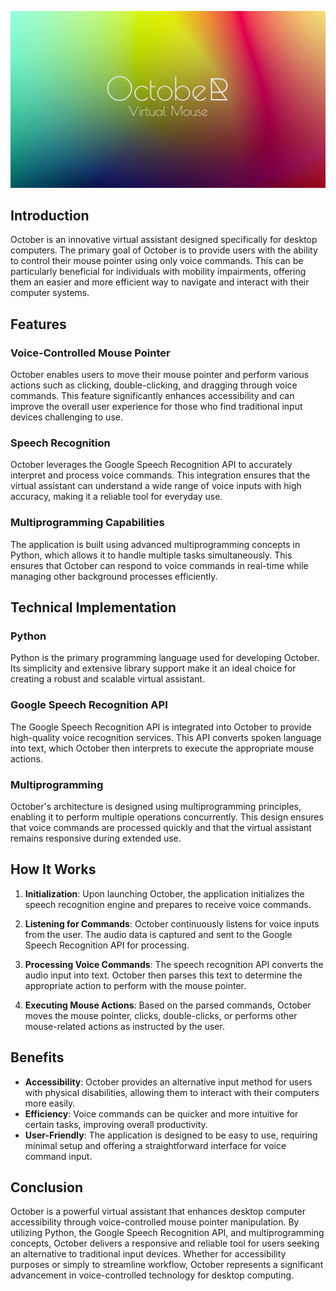 ![Banner](Banner.png)


## Introduction

October is an innovative virtual assistant designed specifically for desktop computers. The primary goal of October is to provide users with the ability to control their mouse pointer using only voice commands. This can be particularly beneficial for individuals with mobility impairments, offering them an easier and more efficient way to navigate and interact with their computer systems.

## Features

### Voice-Controlled Mouse Pointer
October enables users to move their mouse pointer and perform various actions such as clicking, double-clicking, and dragging through voice commands. This feature significantly enhances accessibility and can improve the overall user experience for those who find traditional input devices challenging to use.

### Speech Recognition
October leverages the Google Speech Recognition API to accurately interpret and process voice commands. This integration ensures that the virtual assistant can understand a wide range of voice inputs with high accuracy, making it a reliable tool for everyday use.

### Multiprogramming Capabilities
The application is built using advanced multiprogramming concepts in Python, which allows it to handle multiple tasks simultaneously. This ensures that October can respond to voice commands in real-time while managing other background processes efficiently.

## Technical Implementation

### Python
Python is the primary programming language used for developing October. Its simplicity and extensive library support make it an ideal choice for creating a robust and scalable virtual assistant.

### Google Speech Recognition API
The Google Speech Recognition API is integrated into October to provide high-quality voice recognition services. This API converts spoken language into text, which October then interprets to execute the appropriate mouse actions.

### Multiprogramming
October's architecture is designed using multiprogramming principles, enabling it to perform multiple operations concurrently. This design ensures that voice commands are processed quickly and that the virtual assistant remains responsive during extended use.

## How It Works

1. **Initialization**: Upon launching October, the application initializes the speech recognition engine and prepares to receive voice commands.

2. **Listening for Commands**: October continuously listens for voice inputs from the user. The audio data is captured and sent to the Google Speech Recognition API for processing.

3. **Processing Voice Commands**: The speech recognition API converts the audio input into text. October then parses this text to determine the appropriate action to perform with the mouse pointer.

4. **Executing Mouse Actions**: Based on the parsed commands, October moves the mouse pointer, clicks, double-clicks, or performs other mouse-related actions as instructed by the user.

## Benefits

- **Accessibility**: October provides an alternative input method for users with physical disabilities, allowing them to interact with their computers more easily.
- **Efficiency**: Voice commands can be quicker and more intuitive for certain tasks, improving overall productivity.
- **User-Friendly**: The application is designed to be easy to use, requiring minimal setup and offering a straightforward interface for voice command input.

## Conclusion

October is a powerful virtual assistant that enhances desktop computer accessibility through voice-controlled mouse pointer manipulation. By utilizing Python, the Google Speech Recognition API, and multiprogramming concepts, October delivers a responsive and reliable tool for users seeking an alternative to traditional input devices. Whether for accessibility purposes or simply to streamline workflow, October represents a significant advancement in voice-controlled technology for desktop computing.

